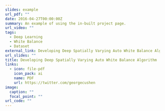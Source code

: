 ```yaml
---
slides: example
url_pdf: ""
date: 2016-04-27T00:00:00Z
summary: An example of using the in-built project page.
url_video: ""
tags:
  - Deep Learning
  - White Balance
  - Dataset
external_link: Developing Deep Spatially Varying Auto White Balance Algorithm
url_slides: ""
title: Developing Deep Spatially Varying Auto White Balance Algorithm
links:
  - icon: file-pdf
    icon_pack: ai
    name: PDF
    url: https://twitter.com/georgecushen
image:
  caption: ""
  focal_point: ""
url_code: ""
---
```


